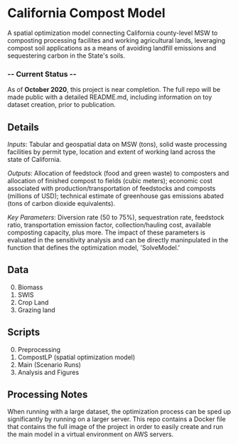 # California Compost Model

A spatial optimization model connecting California county-level MSW to composting
processing facilites and working agricultural lands, leveraging compost soil 
applications as a means of avoiding landfill emissions and sequestering carbon in 
the State's soils. 

### -- Current Status --
As of **October 2020**, this project is near completion. The full repo will be made public 
with a detailed README.md, including information on toy dataset creation, prior to publication.


## Details
*Inputs*: Tabular and geospatial data on MSW (tons), solid waste processing facilities 
by permit type, location and extent of working land across the state of California. 

*Outputs*: Allocation of feedstock (food and green waste) to composters and allocation of finished compost to fields (cubic meters); economic cost associated with production/transportation of feedstocks and composts (millions of USD); technical estimate of greenhouse gas emissions abated (tons of carbon dioxide equivalents).

*Key Parameters*: Diversion rate (50 to 75%), sequestration rate, feedstock ratio, transportation emission factor, collection/hauling cost, available composting capacity, plus more. The impact of these parameters is evaluated in the sensitivity analysis and can be directly maninpulated in the function that defines the optimization model, 'SolveModel.'




## Data
0. Biomass
1. SWIS
2. Crop Land
3. Grazing land



## Scripts
0. Preprocessing
1. CompostLP (spatial optimization model)
2. Main (Scenario Runs)
3. Analysis and Figures


## Processing Notes
When running with a large dataset, the optimization process can be sped up significantly by running on a larger server. This repo contains a Docker file that contains the full image of the project in order to easily create and run the main model in a virtual environment on AWS servers. 